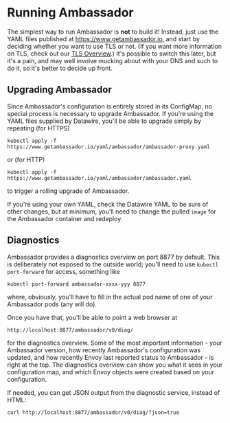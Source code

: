 # Running Ambassador

The simplest way to run Ambassador is **not** to build it! Instead, just use the YAML files published at https://www.getambassador.io, and start by deciding whether you want to use TLS or not. (If you want more information on TLS, check out our [TLS Overview](../reference/tls-auth.md).) It's possible to switch this later, but it's a pain, and may well involve mucking about with your DNS and such to do it, so it's better to decide up front.

## Upgrading Ambassador

Since Ambassador's configuration is entirely stored in its ConfigMap, no special process is necessary to upgrade Ambassador. If you're using the YAML files supplied by Datawire, you'll be able to upgrade simply by repeating (for HTTPS)

```
kubectl apply -f https://www.getambassador.io/yaml/ambassador/ambassador-proxy.yaml
```

or (for HTTP)

```shell
kubectl apply -f https://www.getambassador.io/yaml/ambassador/ambassador.yaml
```

to trigger a rolling upgrade of Ambassador.

If you're using your own YAML, check the Datawire YAML to be sure of other changes, but at minimum, you'll need to change the pulled `image` for the Ambassador container and redeploy.

## Diagnostics

Ambassador provides a diagnostics overview on port 8877 by default. This is deliberately not exposed to the outside world; you'll need to use `kubectl port-forward` for access, something like

```shell
kubectl port-forward ambassador-xxxx-yyy 8877
```

where, obviously, you'll have to fill in the actual pod name of one of your Ambassador pods (any will do).

Once you have that, you'll be able to point a web browser at

`http://localhost:8877/ambassador/v0/diag/`

for the diagnostics overview. Some of the most important information - your Ambassador version, how recently Ambassador's configuration was updated, and how recently Envoy last reported status to Ambassador - is right at the top. The diagnostics overview can show you what it sees in your configuration map, and which Envoy objects were created based on your configuration.

If needed, you can get JSON output from the diagnostic service, instead of HTML:

`curl http://localhost:8877/ambassador/v0/diag/?json=true`
